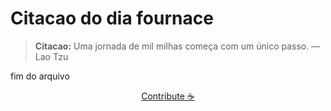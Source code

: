 # Citacao do dia fournace

> **Citacao:** Uma jornada de mil milhas começa com um único passo. — Lao Tzu

fim do arquivo

<watermark-footer>
<p align="center">
  <a href="https://github.com/ruisuan/ruisuan/blob/main/contribute.md">Contribute ☕</a>
</p>
</watermark-footer>
